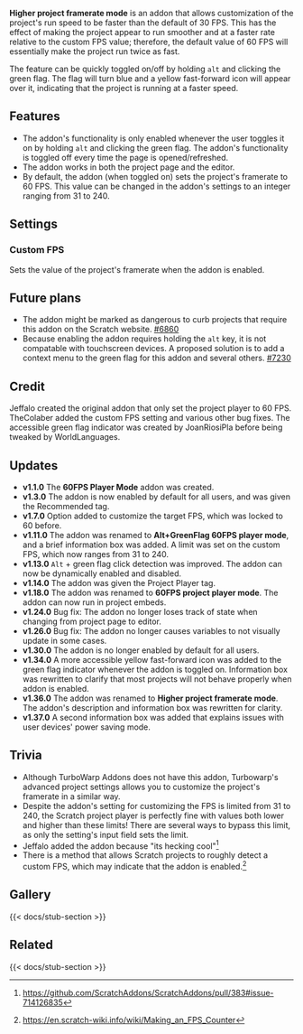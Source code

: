 ---
---

**Higher project framerate mode** is an addon that allows customization of the project's run speed to be faster than the default of 30 FPS. This has the effect of making the project appear to run smoother and at a faster rate relative to the custom FPS value; therefore, the default value of 60 FPS will essentially make the project run twice as fast.

The feature can be quickly toggled on/off by holding `alt` and clicking the green flag. The flag will turn blue and a yellow fast-forward icon will appear over it, indicating that the project is running at a faster speed.

## Features

- The addon's functionality is only enabled whenever the user toggles it on by holding `alt` and clicking the green flag. The addon's functionality is toggled off every time the page is opened/refreshed.
- The addon works in both the project page and the editor.
- By default, the addon (when toggled on) sets the project's framerate to 60 FPS. This value can be changed in the addon's settings to an integer ranging from 31 to 240.

## Settings

### Custom FPS

Sets the value of the project's framerate when the addon is enabled.

## Future plans

- The addon might be marked as dangerous to curb projects that require this addon on the Scratch website. [#6860](https://github.com/ScratchAddons/ScratchAddons/issues/6860)
- Because enabling the addon requires holding the `alt` key, it is not compatable with touchscreen devices. A proposed solution is to add a context menu to the green flag for this addon and several others. [#7230](https://github.com/ScratchAddons/ScratchAddons/issues/7230)

## Credit

Jeffalo created the original addon that only set the project player to 60 FPS. TheColaber added the custom FPS setting and various other bug fixes. The accessible green flag indicator was created by JoanRiosiPla before being tweaked by WorldLanguages.

## Updates

- **v1.1.0** The **60FPS Player Mode** addon was created.
- **v1.3.0** The addon is now enabled by default for all users, and was given the Recommended tag.
- **v1.7.0** Option added to customize the target FPS, which was locked to 60 before.
- **v1.11.0** The addon was renamed to **Alt+GreenFlag 60FPS player mode**, and a brief information box was added. A limit was set on the custom FPS, which now ranges from 31 to 240.
- **v1.13.0** `Alt` + green flag click detection was improved. The addon can now be dynamically enabled and disabled.
- **v1.14.0** The addon was given the Project Player tag.
- **v1.18.0** The addon was renamed to **60FPS project player mode**. The addon can now run in project embeds.
- **v1.24.0** Bug fix: The addon no longer loses track of state when changing from project page to editor.
- **v1.26.0** Bug fix: The addon no longer causes variables to not visually update in some cases.
- **v1.30.0** The addon is no longer enabled by default for all users.
- **v1.34.0** A more accessible yellow fast-forward icon was added to the green flag indicator whenever the addon is toggled on. Information box was rewritten to clarify that most projects will not behave properly when addon is enabled.
- **v1.36.0** The addon was renamed to **Higher project framerate mode**. The addon's description and information box was rewritten for clarity.
- **v1.37.0** A second information box was added that explains issues with user devices' power saving mode.

## Trivia

- Although TurboWarp Addons does not have this addon, Turbowarp's advanced project settings allows you to customize the project's framerate in a similar way.
- Despite the addon's setting for customizing the FPS is limited from 31 to 240, the Scratch project player is perfectly fine with values both lower and higher than these limits! There are several ways to bypass this limit, as only the setting's input field sets the limit.
- Jeffalo added the addon because "its hecking cool"[^1]
- There is a method that allows Scratch projects to roughly detect a custom FPS, which may indicate that the addon is enabled.[^2]

## Gallery

{{< docs/stub-section >}}

## Related

{{< docs/stub-section >}}

[^1]: https://github.com/ScratchAddons/ScratchAddons/pull/383#issue-714126835
[^2]: https://en.scratch-wiki.info/wiki/Making_an_FPS_Counter